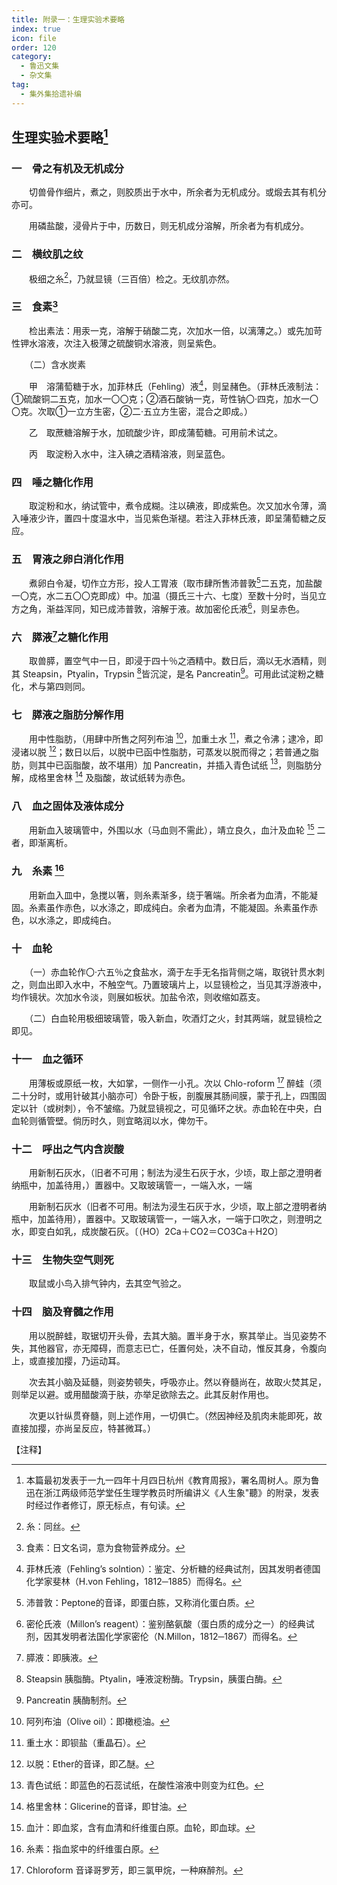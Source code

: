 ```yaml
---
title: 附录一：生理实验术要略
index: true
icon: file
order: 120
category:
  - 鲁迅文集
  - 杂文集
tag:  
  - 集外集拾遗补编
---
```


## 生理实验术要略[^①]

### 一　骨之有机及无机成分

　　切兽骨作细片，煮之，则胶质出于水中，所余者为无机成分。或煅去其有机分亦可。

　　用磷盐酸，浸骨片于中，历数日，则无机成分溶解，所余者为有机成分。

### 二　横纹肌之纹

　　极细之糸[^②]，乃就显镜（三百倍）检之。无纹肌亦然。

### 三　食素[^③]

　　检出素法：用汞一克，溶解于硝酸二克，次加水一倍，以漓薄之。）或先加苛性钾水溶液，次注入极薄之硫酸铜水溶液，则呈紫色。

　　（二）含水炭素

　　甲　溶蒲萄糖于水，加菲林氏（Fehling）液[^⑤]，则呈赭色。（菲林氏液制法：①硫酸铜二五克，加水一〇〇克；②酒石酸钠一克，苛性钠〇·四克，加水一〇〇克。次取①一立方生密，②二·五立方生密，混合之即成。）

　　乙　取蔗糖溶解于水，加硫酸少许，即成蒲萄糖。可用前术试之。

　　丙　取淀粉入水中，注入碘之酒精溶液，则呈蓝色。

### 四　唾之糖化作用

　　取淀粉和水，纳试管中，煮令成糊。注以碘液，即成紫色。次又加水令薄，滴入唾液少许，置四十度温水中，当见紫色渐褪。若注入菲林氏液，即呈蒲萄糖之反应。

### 五　胃液之卵白消化作用

　　煮卵白令凝，切作立方形，投人工胃液（取市肆所售沛普敦[^⑥]二五克，加盐酸一〇克，水二五〇〇克即成）中。加温（摄氏三十六、七度）至数十分时，当见立方之角，渐益浑同，知已成沛普敦，溶解于液。故加密伦氏液[^④]，则呈赤色。

### 六　膵液[^⑦]之糖化作用

　　取兽膵，置空气中一日，即浸于四十％之酒精中。数日后，滴以无水酒精，则其 Steapsin，Ptyalin，Trypsin [^⑧]皆沉淀，是名 Pancreatin[^⑨]。可用此试淀粉之糖化，术与第四则同。

### 七　膵液之脂肪分解作用

　　用中性脂肪，（用肆中所售之阿列布油 [^⑩]，加重土水 [^⑾]，煮之令沸；逮冷，即浸诸以脱 [^⑿]；数日以后，以脱中已函中性脂肪，可蒸发以脱而得之；若普通之脂肪，则其中已函脂酸，故不堪用）加 Pancreatin，并插入青色试纸 [^⒀]，则脂肪分解，成格里舍林 [^⒁] 及脂酸，故试纸转为赤色。

### 八　血之固体及液体成分

　　用新血入玻璃管中，外围以水（马血则不需此），靖立良久，血汁及血轮 [^⒂] 二者，即渐离析。

### 九　糸素 [^⒃]

　　用新血入皿中，急搅以箸，则糸素渐多，绕于箸端。所余者为血清，不能凝固。糸素虽作赤色，以水涤之，即成纯白。余者为血清，不能凝固。糸素虽作赤色，以水涤之，即成纯白。

### 十　血轮

　　（一）赤血轮作〇·六五％之食盐水，滴于左手无名指背侧之端，取锐针贯水刺之，则血出即入水中，不触空气。乃置玻璃片上，以显镜检之，当见其浮游液中，均作镜状。次加水令淡，则展如板状。加盐令浓，则收缩如荔支。

　　（二）白血轮用极细玻璃管，吸入新血，吹酒灯之火，封其两端，就显镜检之即见。

### 十一　血之循环

　　用薄板或原纸一枚，大如掌，一侧作一小孔。次以 Chlo-roform [^⒄] 醉蛙（须二十分时，或用针破其小脑亦可）令卧于板，剖腹展其肠间膜，蒙于孔上，四围固定以针（或树刺），令不皱缩。乃就显镜视之，可见循环之状。赤血轮在中央，白血轮则循管壁。倘历时久，则宜略润以水，俾勿干。

### 十二　呼出之气内含炭酸

　　用新制石灰水，（旧者不可用；制法为浸生石灰于水，少顷，取上部之澄明者纳瓶中，加盖待用，）置器中。又取玻璃管一，一端入水，一端

　　用新制石灰水（旧者不可用。制法为浸生石灰于水，少顷，取上部之澄明者纳瓶中，加盖待用），置器中。又取玻璃管一，一端入水，一端于口吹之，则澄明之水，即变白如乳，成炭酸石灰。〔（HO）2Ca＋CO2＝CO3Ca＋H2O〕

### 十三　生物失空气则死

　　取鼠或小鸟入排气钟内，去其空气验之。

### 十四　脑及脊髓之作用

　　用以脱醉蛙，取锯切开头骨，去其大脑。置半身于水，察其举止。当见姿势不失，其他器官，亦无障碍，而意志已亡，任置何处，决不自动，惟反其身，令腹向上，或直接加撄，乃运动耳。

　　次去其小脑及延髓，则姿势顿失，呼吸亦止。然以脊髓尚在，故取火焚其足，则举足以避。或用醋酸滴于肤，亦举足欲除去之。此其反射作用也。

　　次更以针纵贯脊髓，则上述作用，一切俱亡。（然因神经及肌肉未能即死，故直接加撄，亦尚呈反应，特甚微耳。）

【注释】

[^①]:本篇最初发表于一九一四年十月四日杭州《教育周报》，署名周树人。原为鲁迅在浙江两级师范学堂任生理学教员时所编讲义《人生象"聽》的附录，发表时经过作者修订，原无标点，有句读。

[^②]:糸：同丝。

[^③]:食素：日文名词，意为食物营养成分。

[^④]:密伦氏液（Millon’s reagent）：鉴别酪氨酸（蛋白质的成分之一）的经典试剂，因其发明者法国化学家密伦（N.Millon，1812─1867）而得名。

[^⑤]:菲林氏液（Fehling’s solntion）：鉴定、分析糖的经典试剂，因其发明者德国化学家斐林（H.von Fehling，1812─1885）而得名。

[^⑥]:沛普敦：Peptone的音译，即蛋白胨，又称消化蛋白质。

[^⑦]:膵液：即胰液。

[^⑧]:Steapsin 胰脂酶。Ptyalin，唾液淀粉酶。Trypsin，胰蛋白酶。

[^⑨]:Pancreatin 胰酶制剂。

[^⑩]:阿列布油（Olive oil）：即橄榄油。

[^⑾]:重土水：即钡盐（重晶石）。

[^⑿]:以脱：Ether的音译，即乙醚。

[^⒀]:青色试纸：即蓝色的石蕊试纸，在酸性溶液中则变为红色。

[^⒁]:格里舍林：Glicerine的音译，即甘油。

[^⒂]:血汁：即血浆，含有血清和纤维蛋白原。血轮，即血球。

[^⒃]:糸素：指血浆中的纤维蛋白原。

[^⒄]:Chloroform 音译哥罗芳，即三氯甲烷，一种麻醉剂。
